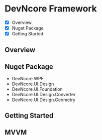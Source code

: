 # DevNcore Framework

- [x] Overview
- [x] Nuget Package
- [x] Getting Started

## Overview

## Nuget Package
- DevNcore.WPF
- DevNcore.UI.Design
- DevNcore.UI.Foundation
- DevNcore.UI.Design.Converter
- DevNcore.UI.Design.Geometry

## Getting Started

## MVVM
